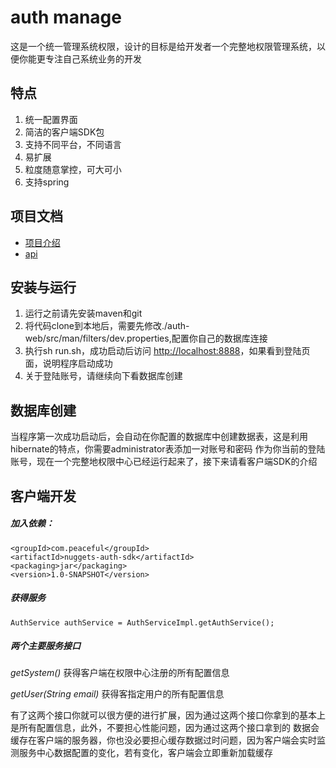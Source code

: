 auth manage
===============

这是一个统一管理系统权限，设计的目标是给开发者一个完整地权限管理系统，以便你能更专注自己系统业务的开发

## 特点

1. 统一配置界面
1. 简洁的客户端SDK包
1. 支持不同平台，不同语言
1. 易扩展
1. 粒度随意掌控，可大可小
1. 支持spring

## 项目文档

* [项目介绍](http://wangjuntytl.github.io)
* [api](http://wangjuntytl.github.io)

## 安装与运行

1. 运行之前请先安装maven和git
2. 将代码clone到本地后，需要先修改./auth-web/src/man/filters/dev.properties,配置你自己的数据库连接
2. 执行sh run.sh，成功启动后访问 [http://localhost:8888](http://localhost:8888)，如果看到登陆页面，说明程序启动成功
1. 关于登陆账号，请继续向下看数据库创建

## 数据库创建

当程序第一次成功启动后，会自动在你配置的数据库中创建数据表，这是利用hibernate的特点，你需要administrator表添加一对账号和密码
作为你当前的登陆账号，现在一个完整地权限中心已经运行起来了，接下来请看客户端SDK的介绍

## 客户端开发

##### 加入依赖：
    <groupId>com.peaceful</groupId>
    <artifactId>nuggets-auth-sdk</artifactId>
    <packaging>jar</packaging>
    <version>1.0-SNAPSHOT</version>
##### 获得服务
    AuthService authService = AuthServiceImpl.getAuthService();

##### 两个主要服务接口

*getSystem()*  获得客户端在权限中心注册的所有配置信息

*getUser(String email)*  获得客指定用户的所有配置信息

有了这两个接口你就可以很方便的进行扩展，因为通过这两个接口你拿到的基本上是所有配置信息，此外，不要担心性能问题，因为通过这两个接口拿到的
数据会缓存在客户端的服务器，你也没必要担心缓存数据过时问题，因为客户端会实时监测服务中心数据配置的变化，若有变化，客户端会立即重新加载缓存
















